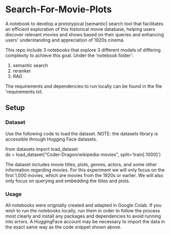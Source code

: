 # Search-For-Movie-Plots
A notebook to develop a prototypical [semantic] search tool that facilitates an efficient exploration of this historical movie database, helping users
discover relevant movies and shows based on their queries and enhancing users' understanding and appreciation of 1920s cinema.

This repo include 3 notebooks that explore 3 different models of differing complexity to achieve this goal.
Under the 'notebook folder':
1. semantic search
2. reranker
3. RAG

The requirements and dependencies to run locally can be found in the file 'requirements.txt.

## Setup
### Dataset
Use the following code to load the dataset. NOTE: the datasets library is accessible through Hugging Face datasets.

from datasets import load_dataset  
ds = load_dataset("Coder-Dragon/wikipedia-movies", split='train[:1000]')

The dataset includes movie titles, plots, genres, actors, and some other information regarding movies. For this experiment we will only focus on the first 1,000 movies, which are movies from the 1920s or earlier. We will also only focus on querying and embedding the titles and plots.

### Usage 
All notebooks were orignially created and adapted in Google Colab. 
If you wish to run the notebooks locally, run them in order to follow the process most clearly and install any packages and dependencies to avoid running into errors.
A HuggingFace account may be necessary to import the data in the exact same way as the code snippet shown above.
